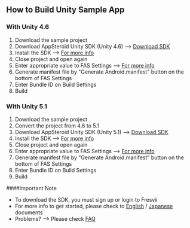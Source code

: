 ## How to Build Unity Sample App


### With Unity 4.6
1. Download the sample project
2. Download AppSteroid Unity SDK (Unity 4.6) --> [Download SDK](https://fresvii.com/downloads)
3. Install the SDK --> [For more info](https://github.com/fresvii/appsteroid-sdk-unity-documents/blob/master/en/GetStarted.md)
4. Close project and open again
5. Enter appropriate value to FAS Settings --> [For more info](https://github.com/fresvii/appsteroid-sdk-unity-documents/blob/master/en/GetStarted.md)
6. Generate manifest file by "Generate Android.manifest" button on the bottom of FAS Settings
7. Enter Bundle ID on Build Settings
8. Build

### With Unity 5.1
1. Download the sample project
2. Convert the project from 4.6 to 5.1
3. Download AppSteroid Unity SDK (Unity 5.1) --> [Download SDK](https://fresvii.com/downloads)
4. Install the SDK --> [For more info](https://github.com/fresvii/appsteroid-sdk-unity-documents/blob/master/en/GetStarted.md)
5. Close project and open again
6. Enter appropriate value to FAS Settings --> [For more info](https://github.com/fresvii/appsteroid-sdk-unity-documents/blob/master/en/GetStarted.md)
7. Generate manifest file by "Generate Android.manifest" button on the bottom of FAS Settings
8. Enter Bundle ID on Build Settings
9. Build

####Important Note
* To download the SDK, you must sign up or login to Fresvii
* For more info to get started, please check to [English](https://github.com/fresvii/appsteroid-sdk-unity-documents/blob/master/en/AppSteroidSDK.md) / [Japanese](https://github.com/fresvii/appsteroid-sdk-unity-documents/blob/master/ja/AppSteroidSDK.md) documents
* Problems? --> Please check [FAQ](https://github.com/fresvii/appsteroid-sdk-unity-documents/blob/master/en/FAQ.md)
